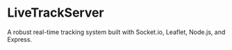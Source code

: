 # LiveTrackServer
A robust real-time tracking system built with Socket.io, Leaflet, Node.js, and Express.
